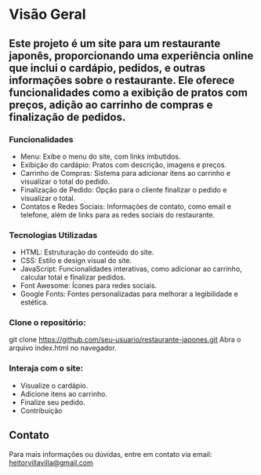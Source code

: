# Visão Geral

## Este projeto é um site para um restaurante japonês, proporcionando uma experiência online que inclui o cardápio, pedidos, e outras informações sobre o restaurante. Ele oferece funcionalidades como a exibição de pratos com preços, adição ao carrinho de compras e finalização de pedidos.

### Funcionalidades
- Menu: Exibe o menu do site, com links imbutidos.
- Exibição do cardápio: Pratos com descrição, imagens e preços.
- Carrinho de Compras: Sistema para adicionar itens ao carrinho e visualizar o total do pedido.
- Finalização de Pedido: Opção para o cliente finalizar o pedido e visualizar o total.
- Contatos e Redes Sociais: Informações de contato, como email e telefone, além de links para as redes sociais do restaurante.

### Tecnologias Utilizadas
- HTML: Estruturação do conteúdo do site.
- CSS: Estilo e design visual do site.
- JavaScript: Funcionalidades interativas, como adicionar ao carrinho, calcular total e finalizar pedidos.
- Font Awesome: Ícones para redes sociais.
- Google Fonts: Fontes personalizadas para melhorar a legibilidade e estética.

### Clone o repositório:

git clone https://github.com/seu-usuario/restaurante-japones.git
Abra o arquivo index.html no navegador.

### Interaja com o site:

- Visualize o cardápio.
- Adicione itens ao carrinho.
- Finalize seu pedido.
- Contribuição

## Contato
Para mais informações ou dúvidas, entre em contato via email: heitorvillavilla@gmail.com
